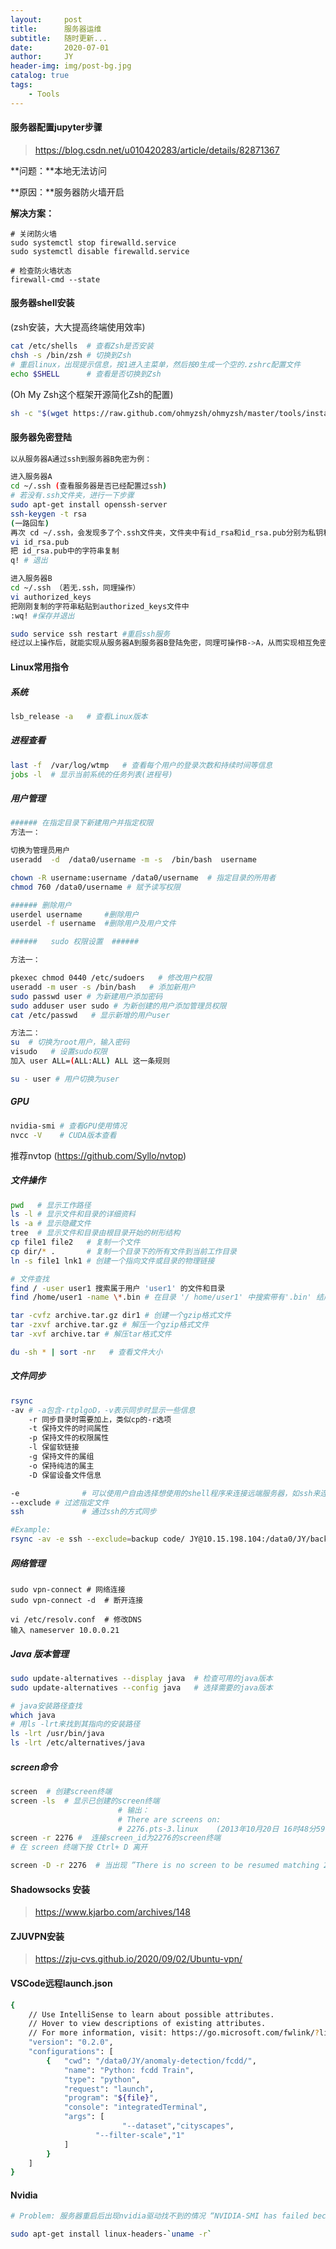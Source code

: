 ```yaml
---
layout:     post
title:      服务器运维
subtitle:   随时更新...
date:       2020-07-01
author:     JY
header-img: img/post-bg.jpg
catalog: true
tags:
    - Tools
---
```




#### 服务器配置jupyter步骤

> https://blog.csdn.net/u010420283/article/details/82871367

**问题：**本地无法访问

**原因：**服务器防火墙开启

**解决方案：**

```
# 关闭防火墙
sudo systemctl stop firewalld.service
sudo systemctl disable firewalld.service 

# 检查防火墙状态
firewall-cmd --state
```





#### 服务器shell安装

(zsh安装，大大提高终端使用效率)

```bash
cat /etc/shells  # 查看Zsh是否安装
chsh -s /bin/zsh # 切换到Zsh
# 重启linux，出现提示信息，按1进入主菜单，然后按0生成一个空的.zshrc配置文件
echo $SHELL	     # 查看是否切换到Zsh
```



(Oh My Zsh这个框架开源简化Zsh的配置)

```bash
sh -c "$(wget https://raw.github.com/ohmyzsh/ohmyzsh/master/tools/install.sh -O -)"  # 安装
```



#### 服务器免密登陆

```bash
以从服务器A通过ssh到服务器B免密为例：

进入服务器A
cd ~/.ssh (查看服务器是否已经配置过ssh)
# 若没有.ssh文件夹，进行一下步骤
sudo apt-get install openssh-server
ssh-keygen -t rsa
(一路回车)
再次 cd ~/.ssh，会发现多了个.ssh文件夹，文件夹中有id_rsa和id_rsa.pub分别为私钥和公钥文件
vi id_rsa.pub
把 id_rsa.pub中的字符串复制
q! # 退出

进入服务器B
cd ~/.ssh （若无.ssh，同理操作）
vi authorized_keys
把刚刚复制的字符串粘贴到authorized_keys文件中
:wq! #保存并退出

sudo service ssh restart #重启ssh服务
经过以上操作后，就能实现从服务器A到服务器B登陆免密，同理可操作B->A，从而实现相互免密
```



#### Linux常用指令

##### 系统

```bash
lsb_release -a   # 查看Linux版本
```



##### 进程查看

```bash
last -f  /var/log/wtmp   # 查看每个用户的登录次数和持续时间等信息
jobs -l  # 显示当前系统的任务列表(进程号)
```



##### 用户管理

```bash
###### 在指定目录下新建用户并指定权限
方法一：

切换为管理员用户
useradd  -d  /data0/username -m -s  /bin/bash  username

chown -R username:username /data0/username  # 指定目录的所用者
chmod 760 /data0/username # 赋予读写权限

###### 删除用户
userdel username     #删除用户
userdel -f username  #删除用户及用户文件
```



```bash
######   sudo 权限设置  ######

方法一：

pkexec chmod 0440 /etc/sudoers   # 修改用户权限
useradd -m user -s /bin/bash   # 添加新用户
sudo passwd user # 为新建用户添加密码
sudo adduser user sudo # 为新创建的用户添加管理员权限
cat /etc/passwd   # 显示新增的用户user

方法二：
su  # 切换为root用户，输入密码
visudo   # 设置sudo权限
加入 user ALL=(ALL:ALL) ALL 这一条规则

su - user # 用户切换为user
```



##### GPU

```bash
nvidia-smi # 查看GPU使用情况
nvcc -V    # CUDA版本查看
```

推荐nvtop (https://github.com/Syllo/nvtop)



##### 文件操作

```bash
pwd   # 显示工作路径 
ls -l # 显示文件和目录的详细资料 
ls -a # 显示隐藏文件 
tree  # 显示文件和目录由根目录开始的树形结构
cp file1 file2   # 复制一个文件 
cp dir/* .       # 复制一个目录下的所有文件到当前工作目录 
ln -s file1 lnk1 # 创建一个指向文件或目录的物理链接

# 文件查找
find / -user user1 搜索属于用户 'user1' 的文件和目录 
find /home/user1 -name \*.bin # 在目录 '/ home/user1' 中搜索带有'.bin' 结尾的文件 

tar -cvfz archive.tar.gz dir1 # 创建一个gzip格式文件
tar -zxvf archive.tar.gz # 解压一个gzip格式文件 
tar -xvf archive.tar # 解压tar格式文件

du -sh * | sort -nr   # 查看文件大小

```



##### 文件同步

```bash
rsync 
-av # -a包含-rtplgoD，-v表示同步时显示一些信息
    -r 同步目录时需要加上，类似cp的-r选项
    -t 保持文件的时间属性
    -p 保持文件的权限属性    
    -l 保留软链接
    -g 保持文件的属组
    -o 保持纯洁的属主
    -D 保留设备文件信息

-e 				# 可以使用户自由选择想使用的shell程序来连接远端服务器，如ssh来连接
--exclude # 过滤指定文件
ssh 			# 通过ssh的方式同步

#Example:
rsync -av -e ssh --exclude=backup code/ JY@10.15.198.104:/data0/JY/backup/  # 从本地同步到远程
```





##### 网络管理

```
sudo vpn-connect # 网络连接
sudo vpn-connect -d  # 断开连接

vi /etc/resolv.conf  # 修改DNS
输入 nameserver 10.0.0.21  
```



##### Java 版本管理

```bash
sudo update-alternatives --display java  # 检查可用的java版本
sudo update-alternatives --config java   # 选择需要的java版本

# java安装路径查找
which java
# 用ls -lrt来找到其指向的安装路径
ls -lrt /usr/bin/java
ls -lrt /etc/alternatives/java
```



##### screen命令

```bash
screen  # 创建screen终端    
screen -ls  # 显示已创建的screen终端
						# 输出：
						# There are screens on:
						# 2276.pts-3.linux    (2013年10月20日 16时48分59秒)    (Detached)
screen -r 2276 #  连接screen_id为2276的screen终端
# 在 screen 终端下按 Ctrl+ D 离开

screen -D -r 2276  # 当出现 ”There is no screen to be resumed matching 2276.” 的问题时
```



#### Shadowsocks 安装

> https://www.kjarbo.com/archives/148



#### ZJUVPN安装

>https://zju-cvs.github.io/2020/09/02/Ubuntu-vpn/



#### VSCode远程launch.json

```bash
{
    // Use IntelliSense to learn about possible attributes.
    // Hover to view descriptions of existing attributes.
    // For more information, visit: https://go.microsoft.com/fwlink/?linkid=830387
    "version": "0.2.0",
    "configurations": [
        {   "cwd": "/data0/JY/anomaly-detection/fcdd/",
            "name": "Python: fcdd Train",
            "type": "python",
            "request": "launch",
            "program": "${file}",
            "console": "integratedTerminal",
            "args": [
            			 "--dataset","cityscapes",
                   "--filter-scale","1"
            ]
        }
    ]
}
```





#### Nvidia

```bash
# Problem: 服务器重启后出现nvidia驱动找不到的情况 “NVIDIA-SMI has failed because it couldn't communicate with the NVIDIA driver. Make sure that the latest NVIDIA driver is installed and running.”

sudo apt-get install linux-headers-`uname -r`
```

